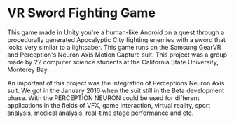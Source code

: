 # VR Sword Fighting Game

This game made in Unity you're a human-like Android on a quest through a procedurally generated Apocalyptic City fighting enemies with a sword that looks very similar to a lightsaber. This game runs on the Samsung GearVR and Perception's Neuron Axis Motion Capture suit. This project was a group made by 22 computer science students at the California State University, Monterey Bay. 

An important of this project was the integration of Perceptions Neuron Axis suit. We got in the January 2016 when the suit still in the Beta development phase. With the PERCEPTION NEURON could be used for different applications in the fields of VFX, game interaction, virtual reality, sport analysis, medical analysis, real-time stage performance and etc.

